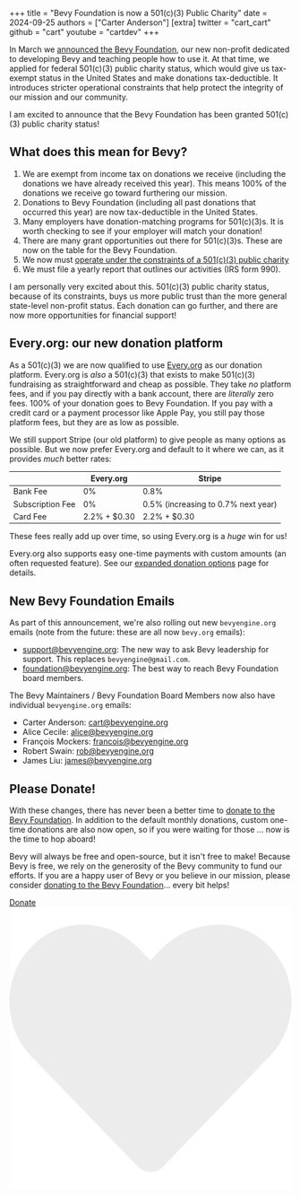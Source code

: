 +++
title = "Bevy Foundation is now a 501(c)(3) Public Charity"
date = 2024-09-25
authors = ["Carter Anderson"]
[extra]
twitter = "cart_cart"
github = "cart"
youtube = "cartdev"
+++

In March we [announced the Bevy Foundation](/news/bevy-foundation/), our new non-profit dedicated to developing Bevy and teaching people how to use it. At that time, we applied for federal 501(c)(3) public charity status, which would give us tax-exempt status in the United States and make donations tax-deductible. It introduces stricter operational constraints that help protect the integrity of our mission and our community.

I am excited to announce that the Bevy Foundation has been granted 501(c)(3) public charity status!

<!-- more -->

## What does this mean for Bevy?

1. We are exempt from income tax on donations we receive (including the donations we have already received this year). This means 100% of the donations we receive go toward furthering our mission.
2. Donations to Bevy Foundation (including all past donations that occurred this year) are now tax-deductible in the United States.
3. Many employers have donation-matching programs for 501(c)(3)s. It is worth checking to see if your employer will match your donation!
4. There are many grant opportunities out there for 501(c)(3)s. These are now on the table for the Bevy Foundation.
5. We now must [operate under the constraints of a 501(c)(3) public charity](https://www.501c3.org/what-is-a-501c3/)
6. We must file a yearly report that outlines our activities (IRS form 990).

I am personally very excited about this. 501(c)(3) public charity status, because of its constraints, buys us more public trust than the more general state-level non-profit status. Each donation can go further, and there are now more opportunities for financial support!

## Every.org: our new donation platform

As a 501(c)(3) we are now qualified to use [Every.org](https://www.every.org/) as our donation platform. Every.org is _also_ a 501(c)(3) that exists to make 501(c)(3) fundraising as straightforward and cheap as possible. They take _no_ platform fees, and if you pay directly with a bank account, there are _literally_ zero fees. 100% of your donation goes to Bevy Foundation. If you pay with a credit card or a payment processor like Apple Pay, you still pay those platform fees, but they are as low as possible.

We still support Stripe (our old platform) to give people as many options as possible. But we now prefer Every.org and default to it where we can, as it provides _much_ better rates:

| | Every.org | Stripe |
| ----- | --------- | ------ |
| Bank Fee | 0% | 0.8% |
| Subscription Fee | 0% | 0.5% (increasing to 0.7% next year) |
| Card Fee | 2.2% + $0.30 | 2.2% + $0.30 |

These fees really add up over time, so using Every.org is a _huge_ win for us!

Every.org also supports easy one-time payments with custom amounts (an often requested feature). See our [expanded donation options](/donate/options) page for details.

## New Bevy Foundation Emails

As part of this announcement, we're also rolling out new `bevyengine.org` emails (note from the future: these are all now `bevy.org` emails):

* <support@bevyengine.org>: The new way to ask Bevy leadership for support. This replaces `bevyengine@gmail.com`.
* <foundation@bevyengine.org>: The best way to reach Bevy Foundation board members.

The Bevy Maintainers / Bevy Foundation Board Members now also have individual `bevyengine.org` emails:

* Carter Anderson: <cart@bevyengine.org>
* Alice Cecile: <alice@bevyengine.org>
* François Mockers: <francois@bevyengine.org>
* Robert Swain: <rob@bevyengine.org>
* James Liu: <james@bevyengine.org>

## Please Donate!

With these changes, there has never been a better time to [donate to the Bevy Foundation](/donate). In addition to the default monthly donations, custom one-time donations are also now open, so if you were waiting for those ... now is the time to hop aboard!

Bevy will always be free and open-source, but it isn't free to make! Because Bevy is free, we rely on the generosity of the Bevy community to fund our efforts. If you are a happy user of Bevy or you believe in our mission, please consider [donating to the Bevy Foundation](/donate)... every bit helps!

<a class="button button--pink" href="/donate">Donate <img class="button__icon" src="/assets/heart.svg" alt="heart icon"></a>

